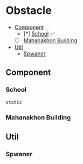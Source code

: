 # Obstacle

- [Component](#component)
  - [*] [School](#school) ✅
  - [ ] [Mahanakhon Building](#mahanakhon-building)
- [Util](#util)
  - [Spwaner](#spwaner)
 
## Component


### School

    static
### Mahanakhon Building

## Util

### Spwaner
